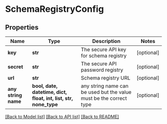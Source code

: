 # SchemaRegistryConfig


## Properties
Name | Type | Description | Notes
------------ | ------------- | ------------- | -------------
**key** | **str** | The secure API key for schema registry | [optional] 
**secret** | **str** | The secure API password registry | [optional] 
**url** | **str** | Schema registry URL | [optional] 
**any string name** | **bool, date, datetime, dict, float, int, list, str, none_type** | any string name can be used but the value must be the correct type | [optional]

[[Back to Model list]](../README.md#documentation-for-models) [[Back to API list]](../README.md#documentation-for-api-endpoints) [[Back to README]](../README.md)


